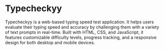 # Typecheckyy
Typecheckyy is a web-based typing speed test application. It helps users evaluate their typing speed and accuracy by challenging them with a variety of text prompts in real-time. Built with HTML, CSS, and JavaScript, it features customizable difficulty levels, progress tracking, and a responsive design for both desktop and mobile devices.
